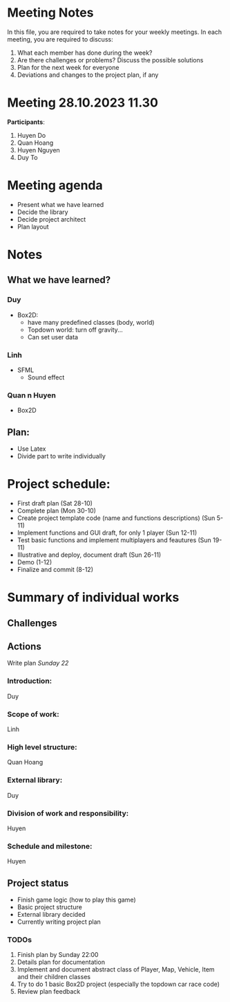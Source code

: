 # Meeting Notes
In this file, you are required to take notes for your weekly meetings. 
In each meeting, you are required to discuss:

1. What each member has done during the week?
2. Are there challenges or problems? Discuss the possible solutions
3. Plan for the next week for everyone
4. Deviations and changes to the project plan, if any


# Meeting 28.10.2023 11.30

**Participants**: 
1. Huyen Do
2. Quan Hoang
3. Huyen Nguyen
4. Duy To

# Meeting agenda
   - Present what we have learned
   - Decide the library 
   - Decide project architect 
   - Plan layout 

# Notes

## What we have learned?

### Duy 
   - Box2D: 
      - have many predefined classes (body, world)
      - Topdown world: turn off gravity...
      - Can set user data

### Linh
   - SFML 
      - Sound effect

### Quan n Huyen
   - Box2D 

## Plan: 
   - Use Latex
   - Divide part to write individually 

# Project schedule: 
   - First draft plan (Sat 28-10)
   - Complete plan (Mon 30-10)
   - Create project template code (name and functions descriptions) (Sun 5-11)
   - Implement functions and GUI draft, for only 1 player (Sun 12-11)
   - Test basic functions and implement multiplayers and feautures (Sun 19-11) 
   - Illustrative and deploy, document draft (Sun 26-11)
   - Demo (1-12)
   - Finalize and commit (8-12) 

# Summary of individual works
## Challenges
## Actions

Write plan *Sunday 22* 

### Introduction: 
Duy

### Scope of work:
Linh 
### High level structure:
Quan Hoang 

### External library:
Duy 

### Division of work and responsibility:
Huyen
### Schedule and milestone: 
Huyen


## Project status  
   - Finish game logic (how to play this game)
   - Basic project structure 
   - External library decided 
   - Currently writing project plan  

### TODOs
1. Finish plan by Sunday 22:00
2. Details plan for documentation
3. Implement and document abstract class of Player, Map, Vehicle, Item and their children classes 
4. Try to do 1 basic Box2D project (especially the topdown car race code) 
5. Review plan feedback 